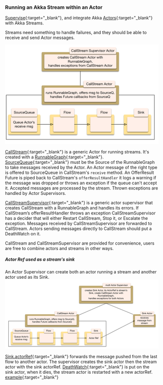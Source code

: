 ### Running an Akka Stream within an Actor
[Supervise](http://doc.akka.io/docs/akka/current/scala/fault-tolerance.html#default-supervisor-strategy){:target="_blank"}, and integrate Akka [Actors](http://doc.akka.io/docs/akka/current/scala/actors.html){:target="_blank"} with Akka Streams.

Streams need something to handle failures, and they should be able to receive and send Actor messages.

![image](png/RunnableGraph4Actor.png?raw=true)

[CallStream](https://github.com/garyaiki/dendrites/blob/master/src/main/scala/com/github/garyaiki/dendrites/stream/actor/CallStream.scala){:target="_blank"} is a generic Actor for running streams. It's created with a [RunnableGraph](http://doc.akka.io/api/akka/current/akka/stream/scaladsl/RunnableGraph.html){:target="_blank"}. [SourceQueue](http://doc.akka.io/docs/akka/current/scala/stream/stages-overview.html#queue){:target="_blank"} must be the Source of the RunnableGraph to take messages received by the Actor. An Actor message of the right type is offered to SourceQueue in CallStream's `receive` method. An OfferResult Future is piped back to CallStream's `offerResultHandler` it logs a warning if the message was dropped or throws an exception if the queue can't accept it. Accepted messages are processed by the stream. Thrown exceptions are handled by Actor Supervisors.

[CallStreamSupervisor](https://github.com/garyaiki/dendrites/blob/master/src/main/scala/com/github/garyaiki/dendrites/stream/actor/CallStreamSupervisor.scala){:target="_blank"} is a generic actor supervisor that creates CallStream with a RunnableGraph and handles its errors. If CallStream’s offerResultHandler throws an exception CallStreamSupervisor has a decider that will either Restart CallStream, Stop it, or Escalate the exception. Messages received by CallStreamSupervisor are forwarded to CallStream. Actors sending messages directly to CallStream should put a DeathWatch on it.

CallStream and CallStreamSupervisor are provided for convenience, users are free to combine actors and streams in other ways.

##### Actor Ref used as a stream's sink
An Actor Supervisor can create both an actor running a stream and another actor used as its Sink.
![image](png/RunnableGraph2Actors.png?raw=true)

[Sink.actorRef](http://doc.akka.io/docs/akka/current/scala/stream/stages-overview.html#actorref){:target="_blank"} forwards the message pushed from the last flow to another actor. The supervisor creates the sink actor then the stream actor with the sink actorRef. [DeathWatch](http://doc.akka.io/docs/akka/current/scala/actors.html#lifecycle-monitoring-aka-deathwatch){:target="_blank"} is put on the sink actor, when it dies, the stream actor is restarted with a new actorRef. [example](https://github.com/garyaiki/dendrites/blob/master/src/main/scala/com/github/garyaiki/dendrites/examples/account/http/stream/actor/ParallelCallSupervisor.scala){:target="_blank"}


